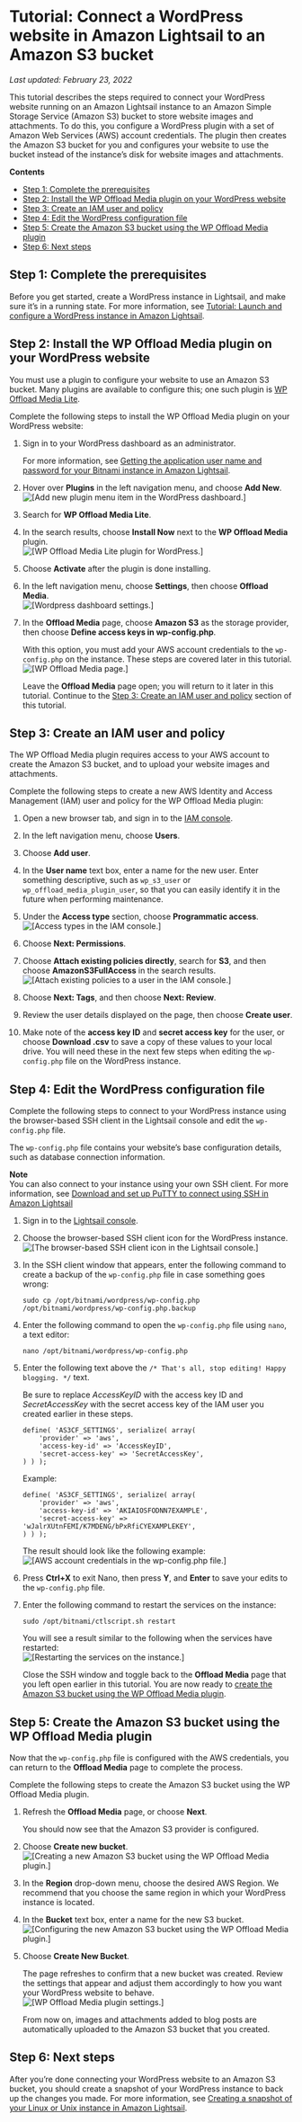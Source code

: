 # Tutorial: Connect a WordPress website in Amazon Lightsail to an Amazon S3 bucket<a name="amazon-lightsail-connecting-wordpress-to-amazon-s3"></a>

 *Last updated: February 23, 2022* 

This tutorial describes the steps required to connect your WordPress website running on an Amazon Lightsail instance to an Amazon Simple Storage Service \(Amazon S3\) bucket to store website images and attachments\. To do this, you configure a WordPress plugin with a set of Amazon Web Services \(AWS\) account credentials\. The plugin then creates the Amazon S3 bucket for you and configures your website to use the bucket instead of the instance’s disk for website images and attachments\.

**Contents**
+ [Step 1: Complete the prerequisites](#connect-wordpress-to-s3-prerequisites)
+ [Step 2: Install the WP Offload Media plugin on your WordPress website](#install-wp-offload-media-on-wordpress)
+ [Step 3: Create an IAM user and policy](#create-iam-user-and-policy-for-wordpress)
+ [Step 4: Edit the WordPress configuration file](#edit-the-wp-config-file-for-s3-bucket)
+ [Step 5: Create the Amazon S3 bucket using the WP Offload Media plugin](#create-the-amazon-s3-bucket)
+ [Step 6: Next steps](#connect-wordpress-to-s3-prerequisites-next-steps)

## Step 1: Complete the prerequisites<a name="connect-wordpress-to-s3-prerequisites"></a>

Before you get started, create a WordPress instance in Lightsail, and make sure it’s in a running state\. For more information, see [Tutorial: Launch and configure a WordPress instance in Amazon Lightsail](amazon-lightsail-tutorial-launching-and-configuring-wordpress.md)\.

## Step 2: Install the WP Offload Media plugin on your WordPress website<a name="install-wp-offload-media-on-wordpress"></a>

You must use a plugin to configure your website to use an Amazon S3 bucket\. Many plugins are available to configure this; one such plugin is [WP Offload Media Lite](https://wordpress.org/plugins/amazon-s3-and-cloudfront/)\.

Complete the following steps to install the WP Offload Media plugin on your WordPress website:

1. Sign in to your WordPress dashboard as an administrator\.

   For more information, see [Getting the application user name and password for your Bitnami instance in Amazon Lightsail](log-in-to-your-bitnami-application-running-on-amazon-lightsail.md)\.

1. Hover over **Plugins** in the left navigation menu, and choose **Add New**\.  
![\[Add new plugin menu item in the WordPress dashboard.\]](https://d9yljz1nd5001.cloudfront.net/en_us/f1c62fa5316bf1df017e7afb5a0e0a21/images/amazon-lightsail-wordpress-add-new-plugin-menu.png)

1. Search for **WP Offload Media Lite**\.

1. In the search results, choose **Install Now** next to the **WP Offload Media** plugin\.  
![\[WP Offload Media Lite plugin for WordPress.\]](https://d9yljz1nd5001.cloudfront.net/en_us/f1c62fa5316bf1df017e7afb5a0e0a21/images/amazon-lightsail-wp-offload-media-plugin.png)

1. Choose **Activate** after the plugin is done installing\.

1. In the left navigation menu, choose **Settings**, then choose **Offload Media**\.  
![\[Wordpress dashboard settings.\]](https://d9yljz1nd5001.cloudfront.net/en_us/f1c62fa5316bf1df017e7afb5a0e0a21/images/amazon-lightsail-offload-media-menu.png)

1. In the **Offload Media** page, choose **Amazon S3** as the storage provider, then choose **Define access keys in wp\-config\.php**\.

   With this option, you must add your AWS account credentials to the `wp-config.php` on the instance\. These steps are covered later in this tutorial\.  
![\[WP Offload Media page.\]](https://d9yljz1nd5001.cloudfront.net/en_us/f1c62fa5316bf1df017e7afb5a0e0a21/images/amazon-lightsail-offload-media-configuration.png)

   Leave the **Offload Media** page open; you will return to it later in this tutorial\. Continue to the [Step 3: Create an IAM user and policy](#create-iam-user-and-policy-for-wordpress) section of this tutorial\.

## Step 3: Create an IAM user and policy<a name="create-iam-user-and-policy-for-wordpress"></a>

The WP Offload Media plugin requires access to your AWS account to create the Amazon S3 bucket, and to upload your website images and attachments\.

Complete the following steps to create a new AWS Identity and Access Management \(IAM\) user and policy for the WP Offload Media plugin:

1. Open a new browser tab, and sign in to the [IAM console](https://console.aws.amazon.com/iam/)\.

1. In the left navigation menu, choose **Users**\.

1. Choose **Add user**\.

1. In the **User name** text box, enter a name for the new user\. Enter something descriptive, such as `wp_s3_user` or `wp_offload_media_plugin_user`, so that you can easily identify it in the future when performing maintenance\.

1. Under the **Access type** section, choose **Programmatic access**\.  
![\[Access types in the IAM console.\]](https://d9yljz1nd5001.cloudfront.net/en_us/f1c62fa5316bf1df017e7afb5a0e0a21/images/amazon-lightsail-iam-user-programmatic-access.png)

1. Choose **Next: Permissions**\.

1. Choose **Attach existing policies directly**, search for **S3**, and then choose **AmazonS3FullAccess** in the search results\.  
![\[Attach existing policies to a user in the IAM console.\]](https://d9yljz1nd5001.cloudfront.net/en_us/f1c62fa5316bf1df017e7afb5a0e0a21/images/amazon-lightsail-iam-user-attach-existing-policies.png)

1. Choose **Next: Tags**, and then choose **Next: Review**\.

1. Review the user details displayed on the page, then choose **Create user**\.

1. Make note of the **access key ID** and **secret access key** for the user, or choose **Download \.csv** to save a copy of these values to your local drive\. You will need these in the next few steps when editing the `wp-config.php` file on the WordPress instance\.

## Step 4: Edit the WordPress configuration file<a name="edit-the-wp-config-file-for-s3-bucket"></a>

Complete the following steps to connect to your WordPress instance using the browser\-based SSH client in the Lightsail console and edit the `wp-config.php` file\.

The `wp-config.php` file contains your website’s base configuration details, such as database connection information\.

**Note**  
You can also connect to your instance using your own SSH client\. For more information, see [Download and set up PuTTY to connect using SSH in Amazon Lightsail](lightsail-how-to-set-up-putty-to-connect-using-ssh.md)

1. Sign in to the [Lightsail console](https://lightsail.aws.amazon.com/)\.

1. Choose the browser\-based SSH client icon for the WordPress instance\.  
![\[The browser-based SSH client icon in the Lightsail console.\]](https://d9yljz1nd5001.cloudfront.net/en_us/f1c62fa5316bf1df017e7afb5a0e0a21/images/amazon-lightsail-wordpress-browser-based-ssh-client.png)

1. In the SSH client window that appears, enter the following command to create a backup of the `wp-config.php` file in case something goes wrong:

   ```
   sudo cp /opt/bitnami/wordpress/wp-config.php /opt/bitnami/wordpress/wp-config.php.backup
   ```

1. Enter the following command to open the `wp-config.php` file using `nano`, a text editor:

   ```
   nano /opt/bitnami/wordpress/wp-config.php
   ```

1. Enter the following text above the `/* That's all, stop editing! Happy blogging. */` text\.

   Be sure to replace *AccessKeyID* with the access key ID and *SecretAccessKey* with the secret access key of the IAM user you created earlier in these steps\.

   ```
   define( 'AS3CF_SETTINGS', serialize( array(
       'provider' => 'aws',
       'access-key-id' => 'AccessKeyID',
       'secret-access-key' => 'SecretAccessKey',
   ) ) );
   ```

   Example:

   ```
   define( 'AS3CF_SETTINGS', serialize( array(
       'provider' => 'aws',
       'access-key-id' => 'AKIAIOSFODNN7EXAMPLE',
       'secret-access-key' => 'wJalrXUtnFEMI/K7MDENG/bPxRfiCYEXAMPLEKEY',
   ) ) );
   ```

   The result should look like the following example:  
![\[AWS account credentials in the wp-config.php file.\]](https://d9yljz1nd5001.cloudfront.net/en_us/f1c62fa5316bf1df017e7afb5a0e0a21/images/amazon-lightsail-ssh-wp-config-s3-bucket.png)

1. Press **Ctrl\+X** to exit Nano, then press **Y**, and **Enter** to save your edits to the `wp-config.php` file\.

1. Enter the following command to restart the services on the instance:

   ```
   sudo /opt/bitnami/ctlscript.sh restart
   ```

   You will see a result similar to the following when the services have restarted:  
![\[Restarting the services on the instance.\]](https://d9yljz1nd5001.cloudfront.net/en_us/f1c62fa5316bf1df017e7afb5a0e0a21/images/amazon-lightsail-ssh-restart-services-bitnami.png)

   Close the SSH window and toggle back to the **Offload Media** page that you left open earlier in this tutorial\. You are now ready to [create the Amazon S3 bucket using the WP Offload Media plugin](#create-the-amazon-s3-bucket)\.

## Step 5: Create the Amazon S3 bucket using the WP Offload Media plugin<a name="create-the-amazon-s3-bucket"></a>

Now that the `wp-config.php` file is configured with the AWS credentials, you can return to the **Offload Media** page to complete the process\.

Complete the following steps to create the Amazon S3 bucket using the WP Offload Media plugin\.

1. Refresh the **Offload Media** page, or choose **Next**\.

   You should now see that the Amazon S3 provider is configured\.

1. Choose **Create new bucket**\.  
![\[Creating a new Amazon S3 bucket using the WP Offload Media plugin.\]](https://d9yljz1nd5001.cloudfront.net/en_us/f1c62fa5316bf1df017e7afb5a0e0a21/images/amazon-lightsail-offload-media-create-new-bucket.png)

1. In the **Region** drop\-down menu, choose the desired AWS Region\. We recommend that you choose the same region in which your WordPress instance is located\.

1. In the **Bucket** text box, enter a name for the new S3 bucket\.  
![\[Configuring the new Amazon S3 bucket using the WP Offload Media plugin.\]](https://d9yljz1nd5001.cloudfront.net/en_us/f1c62fa5316bf1df017e7afb5a0e0a21/images/amazon-lightsail-offload-media-bucket-configuration.png)

1. Choose **Create New Bucket**\.

   The page refreshes to confirm that a new bucket was created\. Review the settings that appear and adjust them accordingly to how you want your WordPress website to behave\.  
![\[WP Offload Media plugin settings.\]](https://d9yljz1nd5001.cloudfront.net/en_us/f1c62fa5316bf1df017e7afb5a0e0a21/images/amazon-lightsail-offload-media-settings-saved.png)

   From now on, images and attachments added to blog posts are automatically uploaded to the Amazon S3 bucket that you created\.

## Step 6: Next steps<a name="connect-wordpress-to-s3-prerequisites-next-steps"></a>

After you’re done connecting your WordPress website to an Amazon S3 bucket, you should create a snapshot of your WordPress instance to back up the changes you made\. For more information, see [Creating a snapshot of your Linux or Unix instance in Amazon Lightsail](lightsail-how-to-create-a-snapshot-of-your-instance.md)\.